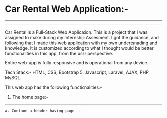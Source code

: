 # Car Rental Web Application:-	 
--------------------------------------------------------------------------------------------------
--------------------------------------------------------------------------------------------------

Car Rental is a Full-Stack Web Application. This is a project that I was assigned to make during my
Internship Assesment. I got the guidance, and following that I made this web application with my own
undertsnading and knowledge. It is customized according to what I thought would be better functionalities
in this app, from the user perspective.

Entire web-app is fully responsive and is operational from any device.

Tech Stack:- HTML, CSS, Bootstrap 5, Javascript, Laravel, AJAX, PHP, MySQL.

This web app has the following functionalities:-

1. The home page:-
--------------------
	a. Contaon a header having page  .

